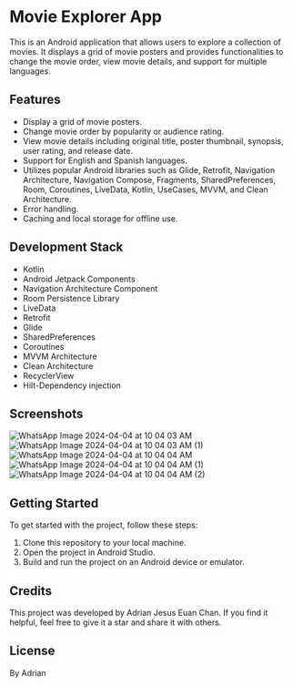 # Movie Explorer App

This is an Android application that allows users to explore a collection of movies. It displays a grid of movie posters and provides functionalities to change the movie order, view movie details, and support for multiple languages.

## Features

- Display a grid of movie posters.
- Change movie order by popularity or audience rating.
- View movie details including original title, poster thumbnail, synopsis, user rating, and release date.
- Support for English and Spanish languages.
- Utilizes popular Android libraries such as Glide, Retrofit, Navigation Architecture, Navigation Compose, Fragments, SharedPreferences, Room, Coroutines, LiveData, Kotlin, UseCases, MVVM, and Clean Architecture.
- Error handling.
- Caching and local storage for offline use.

## Development Stack

- Kotlin
- Android Jetpack Components
- Navigation Architecture Component
- Room Persistence Library
- LiveData
- Retrofit
- Glide
- SharedPreferences
- Coroutines
- MVVM Architecture
- Clean Architecture
- RecyclerView
- Hilt-Dependency injection

## Screenshots

![WhatsApp Image 2024-04-04 at 10 04 03 AM](https://github.com/a1drian5/Android_native_exercise/assets/65053196/f3de6390-8a17-4b65-aec4-a0aac8d47def)
![WhatsApp Image 2024-04-04 at 10 04 03 AM (1)](https://github.com/a1drian5/Android_native_exercise/assets/65053196/4000ea4b-b4f3-4fc3-a270-f777d4ecd778)
![WhatsApp Image 2024-04-04 at 10 04 04 AM](https://github.com/a1drian5/Android_native_exercise/assets/65053196/851aa401-3723-4048-a258-bdef0f65d41a)
![WhatsApp Image 2024-04-04 at 10 04 04 AM (1)](https://github.com/a1drian5/Android_native_exercise/assets/65053196/e2ba657f-da88-4811-ae36-70f0630b8fc4)
![WhatsApp Image 2024-04-04 at 10 04 04 AM (2)](https://github.com/a1drian5/Android_native_exercise/assets/65053196/88195d73-9d6e-48e6-b6fe-c6c975e0ebf7)

## Getting Started

To get started with the project, follow these steps:

1. Clone this repository to your local machine.
2. Open the project in Android Studio.
3. Build and run the project on an Android device or emulator.

## Credits

This project was developed by Adrian Jesus Euan Chan. If you find it helpful, feel free to give it a star and share it with others.

## License

By Adrian
